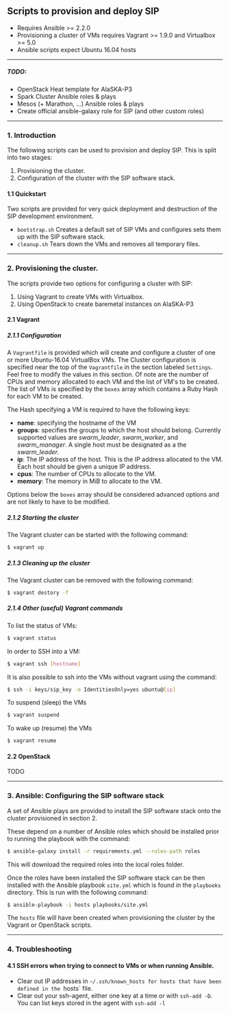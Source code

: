 ## Scripts to provision and deploy SIP

* Requires Ansible >= 2.2.0
* Provisioning a cluster of VMs requires Vagrant >= 1.9.0 and Virtualbox >= 5.0
* Ansible scripts expect Ubuntu 16.04 hosts

------------------------------------------------

##### TODO:
* OpenStack Heat template for AlaSKA-P3
* Spark Cluster Ansible roles & plays
* Mesos (+ Marathon, ...) Ansible roles & plays 
* Create official ansible-galaxy role for SIP (and other custom roles)

------------------------------------------------

### 1. Introduction

The following scripts can be used to provision and deploy SIP.
This is split into two stages:
1. Provisioning the cluster.
2. Configuration of the cluster with the SIP software stack.

#### 1.1 Quickstart

Two scripts are provided for very quick deployment and destruction of the SIP 
development environment.
* `bootstrap.sh` Creates a default set of SIP VMs and configures sets them
  up with the SIP software stack.
* `cleanup.sh` Tears down the VMs and removes all temporary files.
 
------------------------------------------------

### 2. Provisioning the cluster.

The scripts provide two options for configuring a cluster with SIP:
1. Using Vagrant to create VMs with Virtualbox.
2. Using OpenStack to create baremetal instances on AlaSKA-P3

#### 2.1 Vagrant

##### 2.1.1 Configuration

A `Vagrantfile` is provided which will create and configure a cluster of one 
or more Ubuntu-16.04 VirtualBox VMs. The Cluster configuration is specified 
near the top of the `Vagrantfile` in the section labeled `Settings`.
Feel free to modify the values in this section. Of note are the number of
CPUs and memory allocated to each VM and the list of VM's to be created.
The list of VMs is specified by the `boxes` array which contains a Ruby Hash
for each VM to be created. 

The Hash specifying a VM is required to have the 
following keys:

* **name**: specifying the hostname of the VM
* **groups**: specifies the groups to which the host should belong. Currently
  supported values are *swarm_leader*, *swarm_worker*, and *swarm_manager*.
  A single host must be designated as a the *swarm_leader*.   
* **ip**: The IP address of the host. This is the IP address allocated to the 
  VM. Each host should be given a unique IP address.
* **cpus**: The number of CPUs to allocate to the VM.
* **memory**: The memory in MiB to allocate to the VM.

Options below the `boxes` array should be considered advanced options and are
not likely to have to be modified.

##### 2.1.2 Starting the cluster

The Vagrant cluster can be started with the following command:
```bash
$ vagrant up
```

##### 2.1.3 Cleaning up the cluster

The Vagrant cluster can be removed with the following command:
```bash
$ vagrant destory -f
```

##### 2.1.4 Other (useful) Vagrant commands
To list the status of VMs:
```bash
$ vagrant status
```
In order to SSH into a VM:
```bash
$ vagrant ssh [hostname]
```
It is also possible to ssh into the VMs without vagrant using the command:
```bash
$ ssh -i keys/sip_key -o IdentitiesOnly=yes ubuntu@[ip]
```

To suspend (sleep) the VMs
```bash
$ vagrant suspend
```
To wake up (resume) the VMs
```bash
$ vagrant resume
```


#### 2.2 OpenStack

TODO

------------------------------------------------

### 3. Ansible: Configuring the SIP software stack

A set of Ansible plays are provided to install the SIP software stack onto the 
cluster provisioned in section 2.

These depend on a number of Ansible roles which should be installed prior to 
running the playbook with the command:

```bash
$ ansible-galaxy install -r requirements.yml --roles-path roles
```

This will download the required roles into the local roles folder.

Once the roles have been installed the SIP software stack can be then installed
with the Ansible playbook `site.yml` which is found in the `playbooks` 
directory. This is run with the following command:

```bash
$ ansible-playbook -i hosts playbooks/site.yml
```

The `hosts` file will have been created when provisioning the cluster by the 
Vagrant or OpenStack scripts. 

------------------------------------------------

### 4. Troubleshooting

#### 4.1 SSH errors when trying to connect to VMs or when running Ansible.
* Clear out IP addresses in `~/.ssh/known_hosts for hosts that have been 
  defined in the `hosts` file.
* Clear out your ssh-agent, either one key at a time or with `ssh-add -D`. You
  can list keys stored in the agent with `ssh-add -l`

